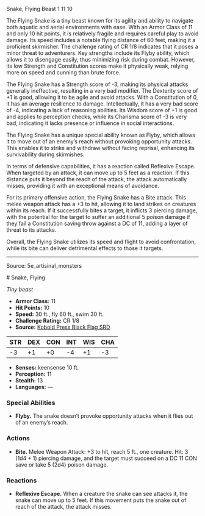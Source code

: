 <MonsterName/>Snake, Flying</MonsterName>
<CreatureType/>Beast</CreatureType>
<CR/>1</CR>
<AC/>11</AC>
<HP/>10</HP>
<summary>The Flying Snake is a tiny beast known for its agility and ability to navigate both aquatic and aerial environments with ease. With an Armor Class of 11 and only 10 hit points, it is relatively fragile and requires careful play to avoid damage. Its speed includes a notable flying distance of 60 feet, making it a proficient skirmisher. The challenge rating of CR 1/8 indicates that it poses a minor threat to adventurers. Key strengths include its Flyby ability, which allows it to disengage easily, thus minimizing risk during combat. However, its low Strength and Constitution scores make it physically weak, relying more on speed and cunning than brute force.</summary>

<detail>

The Flying Snake has a Strength score of -3, making its physical attacks generally ineffective, resulting in a very bad modifier. The Dexterity score of +1 is good, allowing it to be agile and avoid attacks. With a Constitution of 0, it has an average resilience to damage. Intellectually, it has a very bad score of -4, indicating a lack of reasoning abilities. Its Wisdom score of +1 is good and applies to perception checks, while its Charisma score of -3 is very bad, indicating it lacks presence or influence in social interactions.

The Flying Snake has a unique special ability known as Flyby, which allows it to move out of an enemy’s reach without provoking opportunity attacks. This enables it to strike and withdraw without facing reprisal, enhancing its survivability during skirmishes. 

In terms of defensive capabilities, it has a reaction called Reflexive Escape. When targeted by an attack, it can move up to 5 feet as a reaction. If this distance puts it beyond the reach of the attack, the attack automatically misses, providing it with an exceptional means of avoidance.

For its primary offensive action, the Flying Snake has a Bite attack. This melee weapon attack has a +3 to hit, allowing it to land strikes on creatures within its reach. If it successfully bites a target, it inflicts 3 piercing damage, with the potential for the target to suffer an additional 5 poison damage if they fail a Constitution saving throw against a DC of 11, adding a layer of threat to its attacks. 

Overall, the Flying Snake utilizes its speed and flight to avoid confrontation, while its bite can deliver detrimental effects to those it targets.</detail>



---

Source: 5e_artisinal_monsters

<statblock>
# Snake, Flying

*Tiny beast*

- **Armor Class:** 11
- **Hit Points:** 10
- **Speed:** 30 ft., fly 60 ft., swim 30 ft.
- **Challenge Rating:** CR 1/8
- **Source:** [Kobold Press Black Flag SRD](https://koboldpress.com/black-flag-roleplaying/)

| STR | DEX | CON | INT | WIS | CHA |
| --- | --- | --- | --- | --- | --- |
| -3 | +1 | +0 | -4 | +1 | -3 |

- **Senses:** keensense 10 ft.
- **Perception:** 11
- **Stealth:** 13
- **Languages:** —

### Special Abilities

- **Flyby.** The snake doesn’t provoke opportunity attacks when it flies out of an enemy’s reach.

### Actions

- **Bite.** Melee Weapon Attack: +3 to hit, reach 5 ft., one creature. Hit: 3 (1d4 + 1) piercing damage, and the target must succeed on a DC 11 CON save or take 5 (2d4) poison damage.

### Reactions

- **Reflexive Escape.** When a creature the snake can see attacks it, the snake can move up to 5 feet. If this movement puts the snake out of reach of the attack, the attack misses.

</statblock>


